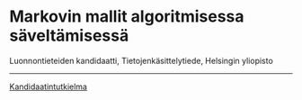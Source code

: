 # Markovin mallit algoritmisessa säveltämisessä
Luonnontieteiden kandidaatti, Tietojenkäsittelytiede, Helsingin yliopisto

---

[Kandidaatintutkielma](tutkielma.pdf)
